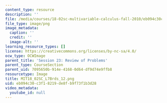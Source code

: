 ```yaml
---
content_type: resource
description: ''
file: /media/courses/18-02sc-multivariable-calculus-fall-2010/eb094c30c3f18219de8fb9f73f1b3d28_MIT18_02SC_L7Brds_12.png
file_type: image/png
image_metadata:
  caption: ''
  credit: ''
  image-alt: ''
learning_resource_types: []
license: https://creativecommons.org/licenses/by-nc-sa/4.0/
ocw_type: OCWImage
parent_title: 'Session 23: Review of Problems'
parent_type: CourseSection
parent_uid: 7095650b-914e-4168-0d64-df9d74e9ffb8
resourcetype: Image
title: MIT18_02SC_L7Brds_12.png
uid: eb094c30-c3f1-8219-de8f-b9f73f1b3d28
video_metadata:
  youtube_id: null
---
```

